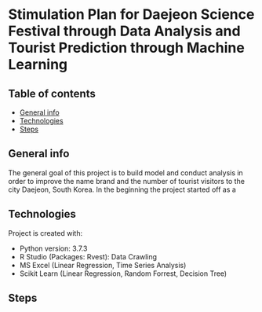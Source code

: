 # Stimulation Plan for Daejeon Science Festival through Data Analysis and Tourist Prediction through Machine Learning
 
## Table of contents
* [General info](#general-info)
* [Technologies](#technologies)
* [Steps](#steps)

## General info
The general goal of this project is to build model and conduct analysis in order to improve the name brand and the number of tourist visitors to the city Daejeon, South Korea. In the beginning the project started off as a  

## Technologies
Project is created with:
* Python version: 3.7.3
* R Studio (Packages: Rvest): Data Crawling 
* MS Excel (Linear Regression, Time Series Analysis) 
* Scikit Learn (Linear Regression, Random Forrest, Decision Tree) 
	

## Steps
